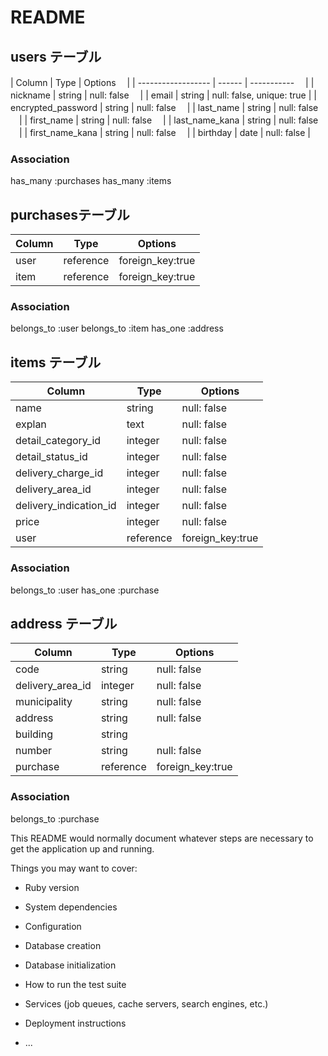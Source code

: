 # README

## users テーブル

| Column              | Type   | Options     　|
| ------------------  | ------ | ----------- 　|
| nickname            | string | null: false 　|
| email               | string | null: false, unique: true |
| encrypted_password  | string | null: false 　|
| last_name                | string | null: false 　|
| first_name                | string | null: false 　|
| last_name_kana           | string | null: false 　|
| first_name_kana           | string | null: false 　|
| birthday            | date | null: false |
### Association
has_many :purchases
has_many :items



## purchasesテーブル

| Column              | Type   | Options     |
| ------------------  | ------ | ----------- |
| user                | reference | foreign_key:true |
| item                | reference | foreign_key:true |
### Association
belongs_to :user
belongs_to :item
has_one :address




## items テーブル

| Column              | Type     | Options     |
| ------------------  | ------   | ----------- |
| name                | string   | null: false |
| explan              | text     | null: false |
| detail_category_id     | integer  | null: false |
| detail_status_id       | integer   | null: false |
| delivery_charge_id    | integer   | null: false |
| delivery_area_id       | integer   | null: false |
| delivery_indication_id | integer   | null: false |
| price               | integer | null: false |
| user                | reference | foreign_key:true |
### Association
belongs_to :user
has_one  :purchase





## address テーブル

| Column              | Type     | Options     |
| ------------------  | ------   | ----------- |
| code                | string   | null: false |
| delivery_area_id    | integer  | null: false |
| municipality        | string   | null: false |
| address             | string   | null: false |
| building            | string   |             |
| number              | string | null: false |
| purchase            | reference | foreign_key:true |
### Association
belongs_to :purchase










This README would normally document whatever steps are necessary to get the
application up and running.

Things you may want to cover:

* Ruby version

* System dependencies

* Configuration

* Database creation

* Database initialization

* How to run the test suite

* Services (job queues, cache servers, search engines, etc.)

* Deployment instructions

* ...
